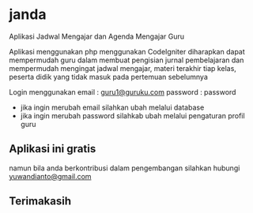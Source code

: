# janda
Aplikasi Jadwal Mengajar dan Agenda Mengajar Guru

Aplikasi menggunakan php menggunakan CodeIgniter diharapkan dapat mempermudah guru dalam membuat pengisian jurnal pembelajaran dan mempermudah mengingat jadwal mengajar, materi terakhir tiap kelas, peserta didik yang tidak masuk pada pertemuan sebelumnya

Login menggunakan 
email : guru1@guruku.com
password : password

- jika ingin merubah email silahkan ubah melalui database
- jika ingin merubah password silahkab ubah melalui pengaturan profil guru

## Aplikasi ini gratis ##
namun bila anda berkontribusi dalam pengembangan silahkan hubungi yuwandianto@gmail.com

## Terimakasih ##